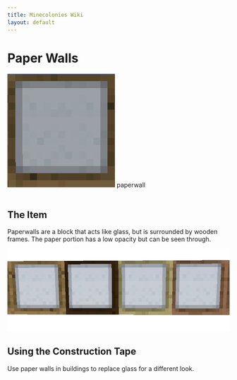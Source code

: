 ```yaml
---
title: Minecolonies Wiki
layout: default
---
```

# Paper Walls

<div class="infobox box text-center">
    <img src="../../assets/images/deco/paperwall.png" alt="Paper Walls" />
    <recipe>paperwall</recipe>
</div>
<br>

## The Item
Paperwalls are a block that acts like glass, but is surrounded by wooden frames. The paper portion has a low opacity but can be seen through.
<br>

<img src="../../assets/images/deco/paperwalls.png" alt="Paper Walls" />

## Using the Construction Tape
Use paper walls in buildings to replace glass for a different look.
